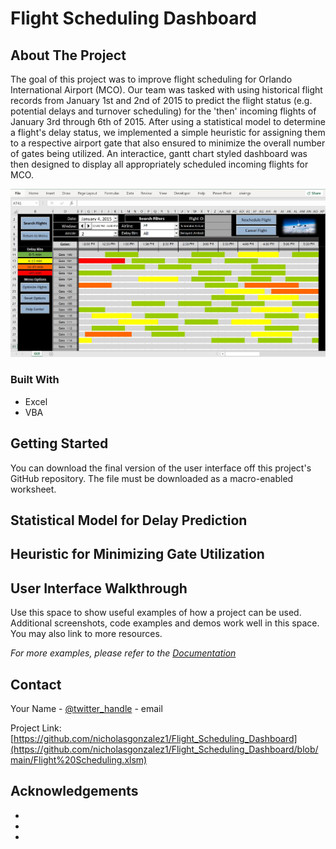 # Flight Scheduling Dashboard

<!-- ABOUT THE PROJECT -->
## About The Project

The goal of this project was to improve flight scheduling for Orlando International Airport (MCO). Our team was tasked with using historical flight records from January 1st and 2nd of 2015 to predict the flight status (e.g. potential delays and turnover scheduling) for the 'then' incoming flights of January 3rd through 6th of 2015. After using a  statistical model to determine a flight's delay status, we implemented a simple heuristic for assigning them to a respective airport gate that also ensured to minimize the overall number of gates being utilized. An interactice, gantt chart styled dashboard was then designed to display all appropriately scheduled incoming flights for MCO.

<img src="https://github.com/nicholasgonzalez1/Flight_Scheduling_Dashboard/blob/main/images/gui_screen.JPG?raw=true" width="800">

### Built With
* Excel
* VBA

<!-- GETTING STARTED -->
## Getting Started

You can download the final version of the user interface off this project's GitHub repository. The file must be downloaded as a macro-enabled worksheet.

<!-- USAGE EXAMPLES -->

## Statistical Model for Delay Prediction

## Heuristic for Minimizing Gate Utilization

## User Interface Walkthrough

Use this space to show useful examples of how a project can be used. Additional screenshots, code examples and demos work well in this space. You may also link to more resources.

_For more examples, please refer to the [Documentation](https://example.com)_


<!-- CONTACT -->
## Contact

Your Name - [@twitter_handle](https://twitter.com/twitter_handle) - email

Project Link: [https://github.com/nicholasgonzalez1/Flight_Scheduling_Dashboard](https://github.com/nicholasgonzalez1/Flight_Scheduling_Dashboard/blob/main/Flight%20Scheduling.xlsm)

<!-- ACKNOWLEDGEMENTS -->
## Acknowledgements

* []()
* []()
* []()
